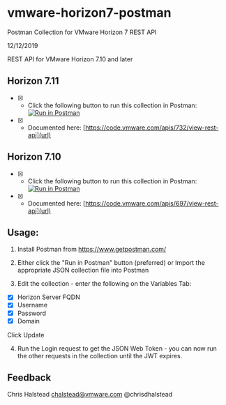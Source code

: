 # vmware-horizon7-postman
Postman Collection for VMware Horizon 7 REST API

12/12/2019

REST API for VMware Horizon 7.10 and later


## Horizon 7.11


- [x] - Click the following button to run this collection in Postman: [![Run in Postman](https://run.pstmn.io/button.svg)](https://app.getpostman.com/run-collection/de27a9ea33f1752e6092)
- [x] - Documented here: [https://code.vmware.com/apis/732/view-rest-api](url)


## Horizon 7.10


- [x] - Click the following button to run this collection in Postman: [![Run in Postman](https://run.pstmn.io/button.svg)](https://app.getpostman.com/run-collection/0bd9b80c00d4144abb75)
- [x] - Documented here: [https://code.vmware.com/apis/697/view-rest-api](url)



## Usage:

1. Install Postman from https://www.getpostman.com/

2. Either click the "Run in Postman" button (preferred) or Import the appropriate JSON collection file into Postman 

3. Edit the collection - enter the following on the Variables Tab:

- [x] 	Horizon Server FQDN
- [x] 	Username
- [x] 	Password	
- [x] 	Domain

Click Update

4. Run the Login request to get the JSON Web Token - you can now run the other requests in the collection until the JWT expires.

## Feedback



Chris Halstead
chalstead@vmware.com
@chrisdhalstead